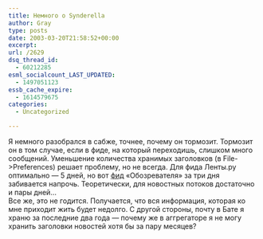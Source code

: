 ```yaml
---
title: Немного о Synderella
author: Gray
type: posts
date: 2003-03-20T21:58:52+00:00
excerpt:
url: /2629
dsq_thread_id:
  - 60212285
esml_socialcount_LAST_UPDATED:
  - 1497051123
essb_cache_expire:
  - 1614579675
categories:
  - Uncategorized

---
```








Я немного разобрался в сабже, точнее, почему он тормозит. Тормозит он в том случае, если в фиде, на который переходишь, слишком много сообщений. Уменьшение количества хранимых заголовков (в File->Preferences) решает проблему, но не всегда. Для фида Ленты.ру оптимально &#8212; 5 дней, но вот <a href="http://www.obozrevatel.com/exp_ya.txt" target="_blank">фид</a> &#171;Обозревателя&#187; за три дня забивается напрочь. Теоретически, для новостных потоков достаточно и пары дней&#8230;  
Все же, это не годится. Получается, что вся информация, которая ко мне приходит жить будет недолго. С другой стороны, почту в Бате я храню за последние два года &#8212; почему же в аггрегаторе я не могу хранить заголовки новостей хотя бы за пару месяцев?